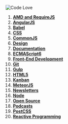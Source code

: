 ![Code Love](http://i.imgur.com/RS2KWU7.png)

1. **[AMD and RequireJS](https://github.com/KleoPetroff/dev-log/blob/master/source/amd-requirejs.md)**
2. **[AngularJS](https://github.com/KleoPetroff/dev-log/blob/master/source/angularjs.md)**
3. **[Babel](https://github.com/KleoPetroff/dev-log/blob/master/source/babel.md)**
4. **[CSS](https://github.com/KleoPetroff/dev-log/blob/master/source/css.md)**
5. **[CommonJS](https://github.com/KleoPetroff/dev-log/blob/master/source/commonjs.md)**
6. **[Design](https://github.com/KleoPetroff/dev-log/blob/master/source/design.md)**
7. **[Documentation](https://github.com/KleoPetroff/dev-log/blob/master/source/documentation.md)**
8. **[ECMAScript6](https://github.com/KleoPetroff/dev-log/blob/master/source/ecmascript6.md)**
9. **[Front-End Development](https://github.com/KleoPetroff/dev-log/blob/master/source/front-end.md)**
10. **[Git](https://github.com/KleoPetroff/dev-log/blob/master/source/git.md)**
11. **[Gulp](https://github.com/KleoPetroff/dev-log/blob/master/source/gulp.md)**
12. **[HTML5](https://github.com/KleoPetroff/dev-log/blob/master/source/html5.md)**
13. **[Kanban](https://github.com/KleoPetroff/dev-log/blob/master/source/kanban.md)**
14. **[MeteorJS](https://github.com/KleoPetroff/dev-log/blob/master/source/meteor.md)**
15. **[Newsletters](https://github.com/KleoPetroff/dev-log/blob/master/source/newsletters.md)**
16. **[Node](https://github.com/KleoPetroff/dev-log/blob/master/source/nodejs.md)**
17. **[Open Source](https://github.com/KleoPetroff/dev-log/blob/master/source/open-source.md)**
18. **[Podcasts](https://github.com/KleoPetroff/dev-log/blob/master/source/podcasts.md)**
19. **[PostCSS](https://github.com/KleoPetroff/dev-log/blob/master/source/postcss.md)**
20. **[Reactive Programming](https://github.com/KleoPetroff/dev-log/blob/master/source/reactive.md)**
